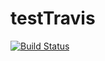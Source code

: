 # testTravis

[![Build Status](https://travis-ci.org/RandInaim/testTravis.svg?branch=master)](https://travis-ci.org/RandInaim/testTravis)
